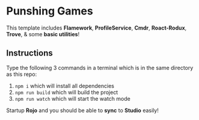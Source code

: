 # Punshing Games

 This template includes **Flamework**, **ProfileService**, **Cmdr**, **Roact-Rodux**, **Trove**, & some **basic utilities**!

## Instructions

Type the following 3 commands in a terminal which is in the same directory as this repo:

1. `npm i` which will install all dependencies
2. `npm run build` which will build the project
3. `npm run watch` which will start the watch mode

Startup **Rojo** and you should be able to **sync** to **Studio** easily!